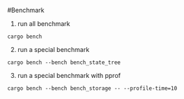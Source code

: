 #Benchmark

1. run all benchmark

```shell
cargo bench
```

2. run a special benchmark

```shell
cargo bench --bench bench_state_tree
```

3. run a special benchmark with pprof
```shell
cargo bench --bench bench_storage -- --profile-time=10
```
